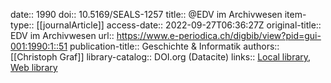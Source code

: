 date:: 1990
doi:: 10.5169/SEALS-1257
title:: @EDV im Archivwesen
item-type:: [[journalArticle]]
access-date:: 2022-09-27T06:36:27Z
original-title:: EDV im Archivwesen
url:: https://www.e-periodica.ch/digbib/view?pid=gui-001:1990:1::51
publication-title:: Geschichte & Informatik
authors:: [[Christoph Graf]]
library-catalog:: DOI.org (Datacite)
links:: [Local library](zotero://select/groups/2386895/items/GTPAGQM2), [Web library](https://www.zotero.org/groups/2386895/items/GTPAGQM2)
